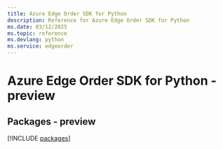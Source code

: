 ```yaml
---
title: Azure Edge Order SDK for Python
description: Reference for Azure Edge Order SDK for Python
ms.date: 03/12/2025
ms.topic: reference
ms.devlang: python
ms.service: edgeorder
---
```

# Azure Edge Order SDK for Python - preview
## Packages - preview
[!INCLUDE [packages](edge-order-index.md)]
